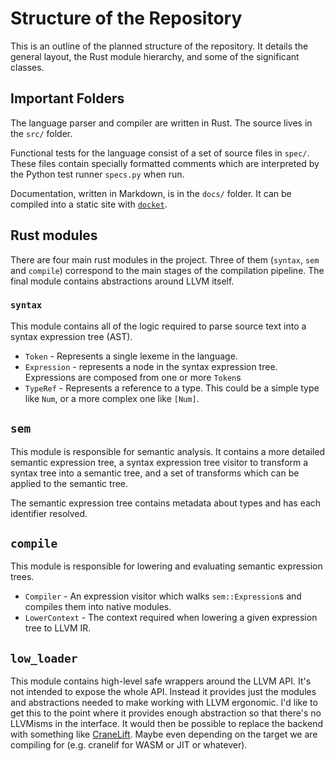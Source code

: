 # Structure of the Repository

This is an outline of the planned structure of the repository. It details the general layout, the Rust module hierarchy,  and some of the significant classes.

## Important Folders

The language parser and compiler are written in Rust. The source lives in the `src/` folder.

Functional tests for the language consist of a set of source files in `spec/`. These files contain specially formatted comments which are interpreted by the Python test runner `specs.py` when run.

Documentation, written in Markdown, is in the `docs/` folder. It can be compiled into a static site with [`docket`](http://willspeak.me/docket/).

## Rust modules

There are four main rust modules in the project. Three of them (`syntax`, `sem` and `compile`) correspond to the main stages of the compilation pipeline. The final module contains abstractions around LLVM itself.

### `syntax`

This module contains all of the logic required to parse source text into a syntax expression tree (AST).

* `Token` - Represents a single lexeme in the language.
* `Expression` - represents a node in the syntax expression tree. Expressions are composed from one or more `Token`s
* `TypeRef` - Represents a reference to a type. This could be a simple type like `Num`, or a more complex one like `[Num]`.

## `sem`

This module is responsible for semantic analysis. It contains a more detailed semantic expression tree, a syntax expression tree visitor to transform a syntax tree into a semantic tree, and a set of transforms which can be applied to the semantic tree.

The semantic expression tree contains metadata about types and has each identifier resolved.

## `compile`

This module is responsible for lowering and evaluating semantic expression trees.

* `Compiler` - An expression visitor which walks `sem::Expression`s and compiles them into native modules.
* `LowerContext` - The context required when lowering a given expression tree to LLVM IR.

## `low_loader`

This module contains high-level safe wrappers around the LLVM API. It's not intended to expose the whole API. Instead it provides just the modules and abstractions needed to make working with LLVM ergonomic. I'd like to get this to the point where it provides enough abstraction so that there's no LLVMisms in the interface. It would then be possible to replace the backend with something like [CraneLift](https://github.com/CraneStation/cranelift). Maybe even depending on the target we are compiling for (e.g. cranelif for WASM or JIT or whatever).
